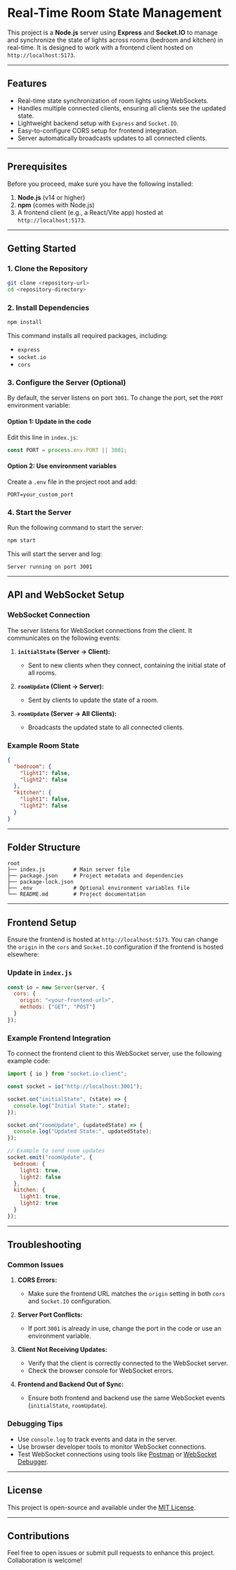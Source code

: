 # Real-Time Room State Management

This project is a **Node.js** server using **Express** and **Socket.IO** to manage and synchronize the state of lights across rooms (bedroom and kitchen) in real-time. It is designed to work with a frontend client hosted on `http://localhost:5173`.

---

## Features
- Real-time state synchronization of room lights using WebSockets.
- Handles multiple connected clients, ensuring all clients see the updated state.
- Lightweight backend setup with `Express` and `Socket.IO`.
- Easy-to-configure CORS setup for frontend integration.
- Server automatically broadcasts updates to all connected clients.

---

## Prerequisites

Before you proceed, make sure you have the following installed:

1. **Node.js** (v14 or higher)
2. **npm** (comes with Node.js)
3. A frontend client (e.g., a React/Vite app) hosted at `http://localhost:5173`.

---

## Getting Started

### 1. Clone the Repository
```bash
git clone <repository-url>
cd <repository-directory>
```

### 2. Install Dependencies
```bash
npm install
```
This command installs all required packages, including:
- `express`
- `socket.io`
- `cors`

### 3. Configure the Server (Optional)
By default, the server listens on port `3001`. To change the port, set the `PORT` environment variable:

#### Option 1: Update in the code
Edit this line in `index.js`:
```javascript
const PORT = process.env.PORT || 3001;
```

#### Option 2: Use environment variables
Create a `.env` file in the project root and add:
```env
PORT=your_custom_port
```

### 4. Start the Server
Run the following command to start the server:
```bash
npm start
```
This will start the server and log:
```plaintext
Server running on port 3001
```

---

## API and WebSocket Setup

### WebSocket Connection
The server listens for WebSocket connections from the client. It communicates on the following events:

1. **`initialState` (Server -> Client):**
   - Sent to new clients when they connect, containing the initial state of all rooms.

2. **`roomUpdate` (Client -> Server):**
   - Sent by clients to update the state of a room.

3. **`roomUpdate` (Server -> All Clients):**
   - Broadcasts the updated state to all connected clients.

### Example Room State
```json
{
  "bedroom": {
    "light1": false,
    "light2": false
  },
  "kitchen": {
    "light1": false,
    "light2": false
  }
}
```

---

## Folder Structure
```plaintext
root
├── index.js         # Main server file
├── package.json     # Project metadata and dependencies
├── package-lock.json
├── .env             # Optional environment variables file
└── README.md        # Project documentation
```

---

## Frontend Setup
Ensure the frontend is hosted at `http://localhost:5173`. You can change the `origin` in the `cors` and `Socket.IO` configuration if the frontend is hosted elsewhere:

### Update in `index.js`
```javascript
const io = new Server(server, {
  cors: {
    origin: "<your-frontend-url>",
    methods: ["GET", "POST"]
  }
});
```

### Example Frontend Integration
To connect the frontend client to this WebSocket server, use the following example code:

```javascript
import { io } from "socket.io-client";

const socket = io("http://localhost:3001");

socket.on("initialState", (state) => {
  console.log("Initial State:", state);
});

socket.on("roomUpdate", (updatedState) => {
  console.log("Updated State:", updatedState);
});

// Example to send room updates
socket.emit("roomUpdate", {
  bedroom: {
    light1: true,
    light2: false
  },
  kitchen: {
    light1: true,
    light2: true
  }
});
```

---

## Troubleshooting

### Common Issues
1. **CORS Errors:**
   - Make sure the frontend URL matches the `origin` setting in both `cors` and `Socket.IO` configuration.

2. **Server Port Conflicts:**
   - If port `3001` is already in use, change the port in the code or use an environment variable.

3. **Client Not Receiving Updates:**
   - Verify that the client is correctly connected to the WebSocket server.
   - Check the browser console for WebSocket errors.

4. **Frontend and Backend Out of Sync:**
   - Ensure both frontend and backend use the same WebSocket events (`initialState`, `roomUpdate`).

### Debugging Tips
- Use `console.log` to track events and data in the server.
- Use browser developer tools to monitor WebSocket connections.
- Test WebSocket connections using tools like [Postman](https://www.postman.com/) or [WebSocket Debugger](https://www.websocket.org/echo.html).

---

## License
This project is open-source and available under the [MIT License](LICENSE).

---

## Contributions
Feel free to open issues or submit pull requests to enhance this project. Collaboration is welcome!

